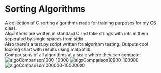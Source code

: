 # Sorting Algorithms
A collection of C sorting algorithms made for training purposes for my CS class.
<br>Algorithms are written in standard C and take strings with ints in them seperated by single spaces from stdin.<br>
Also there's a test.py script written for algorithm testing. Outputs cool looking chart with results using matplotlib.<br>
Comparisons of all algorithms at a scale where they can compete:
![algoComparison1000-10000](https://user-images.githubusercontent.com/80047666/203643235-a3fb14c6-0166-4112-9cf3-82f73041f832.png)
![algoComparison10000-100000](https://user-images.githubusercontent.com/80047666/203643795-6bbc1ba1-5312-4b04-926a-ecffd1f1a335.png)
![algoComparison1000000-10000000](https://user-images.githubusercontent.com/80047666/203643246-d0a5addf-e6a5-428b-be53-98770af824ec.png)
